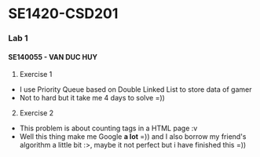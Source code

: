 # SE1420-CSD201

### Lab 1
#### SE140055 - VAN DUC HUY

1. Exercise 1
- I use Priority Queue based on Double Linked List to store data of gamer
- Not to hard but it take me 4 days to solve =))
2. Exercise 2
- This problem is about counting tags in a HTML page :v
- Well this thing make me Google **a lot** =)) and I also borrow my friend's algorithm a little bit :>, maybe it not perfect but i have 
finished this =))
